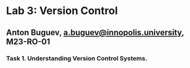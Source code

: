 # Lab 3: Version Control
## Anton Buguev, a.buguev@innopolis.university, M23-RO-01

### Task 1. Understanding Version Control Systems.